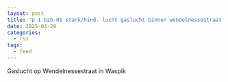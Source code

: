 ```yaml
---
layout: post
title: "p 1 bzb-01 stank/hind. lucht gaslucht binnen wendelnessestraat waspik 207134"
date: 2025-03-20
categories: 
  - rss
tags: 
  - feed
---
```


Gaslucht op Wendelnessestraat in Waspik
